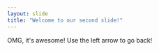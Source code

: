 ```yaml
---
layout: slide
title: "Welcome to our second slide!"
---
```

OMG, it's awesome!
Use the left arrow to go back!
